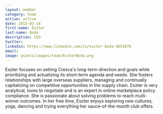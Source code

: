 ```yaml
---
layout: member
category: team
active: active
date: 2015-03-14
first-name: Eszter
last-name: Boda
description: CEO
twitter:
linkedin: https://www.linkedin.com/in/eszter-boda-4653878
email:
image: assets/images/team/EszterBoda.png
---
```

Eszter focuses on setting Cresca's long-term direction and goals while prioritizing and actualizing its short-term agenda and needs. She fosters relationships with large overseas suppliers, managing and continually capitalizing on competitive opportunities in the supply chain. Eszter is very analytical, loves to negotiate and is an expert in online marketplace policy compliance. She is passionate about solving problems to reach multi-winner outcomes. In her free time, Eszter enjoys exploring new cultures, yoga, dancing and trying everything her sauce-of-the-month club offers.
